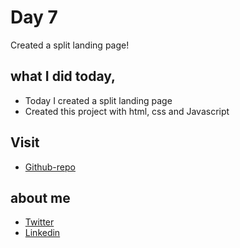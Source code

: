 # Day 7

Created a split landing page!


## what I did today,

 - Today I created a split landing page
 - Created this project with html, css and Javascript


## Visit

 - [Github-repo](https://github.com/KaranChandekar/50projects50days/tree/master/split-landing-page)

 
## about me

 - [Twitter](https://twitter.com/karan_chandekar)
 - [Linkedin](https://www.linkedin.com/in/karan-chandekar-a87263219/)

